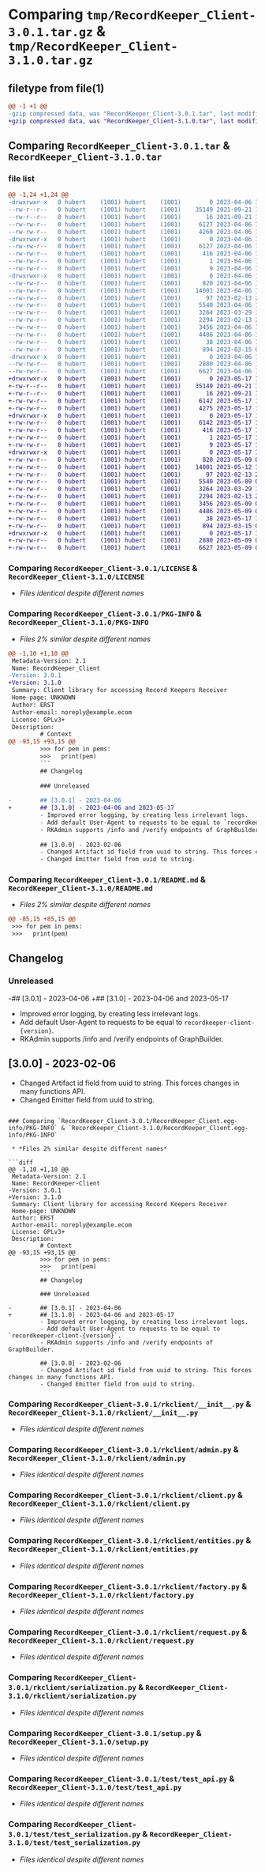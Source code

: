 # Comparing `tmp/RecordKeeper_Client-3.0.1.tar.gz` & `tmp/RecordKeeper_Client-3.1.0.tar.gz`

## filetype from file(1)

```diff
@@ -1 +1 @@
-gzip compressed data, was "RecordKeeper_Client-3.0.1.tar", last modified: Thu Apr  6 16:40:08 2023, max compression
+gzip compressed data, was "RecordKeeper_Client-3.1.0.tar", last modified: Wed May 17 12:57:40 2023, max compression
```

## Comparing `RecordKeeper_Client-3.0.1.tar` & `RecordKeeper_Client-3.1.0.tar`

### file list

```diff
@@ -1,24 +1,24 @@
-drwxrwxr-x   0 hubert    (1001) hubert    (1001)        0 2023-04-06 16:40:08.772000 RecordKeeper_Client-3.0.1/
--rw-r--r--   0 hubert    (1001) hubert    (1001)    35149 2021-09-21 18:37:33.000000 RecordKeeper_Client-3.0.1/LICENSE
--rw-r--r--   0 hubert    (1001) hubert    (1001)       16 2021-09-21 18:37:33.000000 RecordKeeper_Client-3.0.1/MANIFEST.in
--rw-rw-r--   0 hubert    (1001) hubert    (1001)     6127 2023-04-06 16:40:08.772000 RecordKeeper_Client-3.0.1/PKG-INFO
--rw-rw-r--   0 hubert    (1001) hubert    (1001)     4260 2023-04-06 16:39:47.000000 RecordKeeper_Client-3.0.1/README.md
-drwxrwxr-x   0 hubert    (1001) hubert    (1001)        0 2023-04-06 16:40:08.772000 RecordKeeper_Client-3.0.1/RecordKeeper_Client.egg-info/
--rw-rw-r--   0 hubert    (1001) hubert    (1001)     6127 2023-04-06 16:40:08.000000 RecordKeeper_Client-3.0.1/RecordKeeper_Client.egg-info/PKG-INFO
--rw-rw-r--   0 hubert    (1001) hubert    (1001)      416 2023-04-06 16:40:08.000000 RecordKeeper_Client-3.0.1/RecordKeeper_Client.egg-info/SOURCES.txt
--rw-rw-r--   0 hubert    (1001) hubert    (1001)        1 2023-04-06 16:40:08.000000 RecordKeeper_Client-3.0.1/RecordKeeper_Client.egg-info/dependency_links.txt
--rw-rw-r--   0 hubert    (1001) hubert    (1001)        9 2023-04-06 16:40:08.000000 RecordKeeper_Client-3.0.1/RecordKeeper_Client.egg-info/top_level.txt
-drwxrwxr-x   0 hubert    (1001) hubert    (1001)        0 2023-04-06 16:40:08.772000 RecordKeeper_Client-3.0.1/rkclient/
--rw-rw-r--   0 hubert    (1001) hubert    (1001)      820 2023-04-06 16:26:10.000000 RecordKeeper_Client-3.0.1/rkclient/__init__.py
--rw-rw-r--   0 hubert    (1001) hubert    (1001)    14001 2023-04-06 16:26:10.000000 RecordKeeper_Client-3.0.1/rkclient/admin.py
--rw-rw-r--   0 hubert    (1001) hubert    (1001)       97 2023-02-13 20:07:56.000000 RecordKeeper_Client-3.0.1/rkclient/auth.py
--rw-rw-r--   0 hubert    (1001) hubert    (1001)     5540 2023-04-06 16:26:10.000000 RecordKeeper_Client-3.0.1/rkclient/client.py
--rw-rw-r--   0 hubert    (1001) hubert    (1001)     3264 2023-03-29 19:51:20.000000 RecordKeeper_Client-3.0.1/rkclient/entities.py
--rw-rw-r--   0 hubert    (1001) hubert    (1001)     2294 2023-02-13 20:07:56.000000 RecordKeeper_Client-3.0.1/rkclient/factory.py
--rw-rw-r--   0 hubert    (1001) hubert    (1001)     3456 2023-04-06 16:26:10.000000 RecordKeeper_Client-3.0.1/rkclient/request.py
--rw-rw-r--   0 hubert    (1001) hubert    (1001)     4486 2023-04-06 16:26:10.000000 RecordKeeper_Client-3.0.1/rkclient/serialization.py
--rw-rw-r--   0 hubert    (1001) hubert    (1001)       38 2023-04-06 16:40:08.772000 RecordKeeper_Client-3.0.1/setup.cfg
--rw-rw-r--   0 hubert    (1001) hubert    (1001)      894 2023-03-15 09:31:37.000000 RecordKeeper_Client-3.0.1/setup.py
-drwxrwxr-x   0 hubert    (1001) hubert    (1001)        0 2023-04-06 16:40:08.772000 RecordKeeper_Client-3.0.1/test/
--rw-rw-r--   0 hubert    (1001) hubert    (1001)     2880 2023-04-06 16:26:10.000000 RecordKeeper_Client-3.0.1/test/test_api.py
--rw-rw-r--   0 hubert    (1001) hubert    (1001)     6627 2023-04-06 16:26:10.000000 RecordKeeper_Client-3.0.1/test/test_serialization.py
+drwxrwxr-x   0 hubert    (1001) hubert    (1001)        0 2023-05-17 12:57:40.003083 RecordKeeper_Client-3.1.0/
+-rw-r--r--   0 hubert    (1001) hubert    (1001)    35149 2021-09-21 18:37:33.000000 RecordKeeper_Client-3.1.0/LICENSE
+-rw-r--r--   0 hubert    (1001) hubert    (1001)       16 2021-09-21 18:37:33.000000 RecordKeeper_Client-3.1.0/MANIFEST.in
+-rw-rw-r--   0 hubert    (1001) hubert    (1001)     6142 2023-05-17 12:57:40.003083 RecordKeeper_Client-3.1.0/PKG-INFO
+-rw-rw-r--   0 hubert    (1001) hubert    (1001)     4275 2023-05-17 12:49:18.000000 RecordKeeper_Client-3.1.0/README.md
+drwxrwxr-x   0 hubert    (1001) hubert    (1001)        0 2023-05-17 12:57:39.999083 RecordKeeper_Client-3.1.0/RecordKeeper_Client.egg-info/
+-rw-rw-r--   0 hubert    (1001) hubert    (1001)     6142 2023-05-17 12:57:39.000000 RecordKeeper_Client-3.1.0/RecordKeeper_Client.egg-info/PKG-INFO
+-rw-rw-r--   0 hubert    (1001) hubert    (1001)      416 2023-05-17 12:57:39.000000 RecordKeeper_Client-3.1.0/RecordKeeper_Client.egg-info/SOURCES.txt
+-rw-rw-r--   0 hubert    (1001) hubert    (1001)        1 2023-05-17 12:57:39.000000 RecordKeeper_Client-3.1.0/RecordKeeper_Client.egg-info/dependency_links.txt
+-rw-rw-r--   0 hubert    (1001) hubert    (1001)        9 2023-05-17 12:57:39.000000 RecordKeeper_Client-3.1.0/RecordKeeper_Client.egg-info/top_level.txt
+drwxrwxr-x   0 hubert    (1001) hubert    (1001)        0 2023-05-17 12:57:40.003083 RecordKeeper_Client-3.1.0/rkclient/
+-rw-rw-r--   0 hubert    (1001) hubert    (1001)      820 2023-05-09 09:27:33.000000 RecordKeeper_Client-3.1.0/rkclient/__init__.py
+-rw-rw-r--   0 hubert    (1001) hubert    (1001)    14001 2023-05-12 12:37:06.000000 RecordKeeper_Client-3.1.0/rkclient/admin.py
+-rw-rw-r--   0 hubert    (1001) hubert    (1001)       97 2023-02-13 20:07:56.000000 RecordKeeper_Client-3.1.0/rkclient/auth.py
+-rw-rw-r--   0 hubert    (1001) hubert    (1001)     5540 2023-05-09 09:27:33.000000 RecordKeeper_Client-3.1.0/rkclient/client.py
+-rw-rw-r--   0 hubert    (1001) hubert    (1001)     3264 2023-03-29 19:51:20.000000 RecordKeeper_Client-3.1.0/rkclient/entities.py
+-rw-rw-r--   0 hubert    (1001) hubert    (1001)     2294 2023-02-13 20:07:56.000000 RecordKeeper_Client-3.1.0/rkclient/factory.py
+-rw-rw-r--   0 hubert    (1001) hubert    (1001)     3456 2023-05-09 09:27:33.000000 RecordKeeper_Client-3.1.0/rkclient/request.py
+-rw-rw-r--   0 hubert    (1001) hubert    (1001)     4486 2023-05-09 09:27:33.000000 RecordKeeper_Client-3.1.0/rkclient/serialization.py
+-rw-rw-r--   0 hubert    (1001) hubert    (1001)       38 2023-05-17 12:57:40.003083 RecordKeeper_Client-3.1.0/setup.cfg
+-rw-rw-r--   0 hubert    (1001) hubert    (1001)      894 2023-03-15 09:31:37.000000 RecordKeeper_Client-3.1.0/setup.py
+drwxrwxr-x   0 hubert    (1001) hubert    (1001)        0 2023-05-17 12:57:40.003083 RecordKeeper_Client-3.1.0/test/
+-rw-rw-r--   0 hubert    (1001) hubert    (1001)     2880 2023-05-09 09:27:33.000000 RecordKeeper_Client-3.1.0/test/test_api.py
+-rw-rw-r--   0 hubert    (1001) hubert    (1001)     6627 2023-05-09 09:27:33.000000 RecordKeeper_Client-3.1.0/test/test_serialization.py
```

### Comparing `RecordKeeper_Client-3.0.1/LICENSE` & `RecordKeeper_Client-3.1.0/LICENSE`

 * *Files identical despite different names*

### Comparing `RecordKeeper_Client-3.0.1/PKG-INFO` & `RecordKeeper_Client-3.1.0/PKG-INFO`

 * *Files 2% similar despite different names*

```diff
@@ -1,10 +1,10 @@
 Metadata-Version: 2.1
 Name: RecordKeeper_Client
-Version: 3.0.1
+Version: 3.1.0
 Summary: Client library for accessing Record Keepers Receiver
 Home-page: UNKNOWN
 Author: ERST
 Author-email: noreply@example.ecom
 License: GPLv3+
 Description: 
         # Context
@@ -93,15 +93,15 @@
         >>> for pem in pems:
         >>>   print(pem)
         ```
         ## Changelog
         
         ### Unreleased
         
-        ## [3.0.1] - 2023-04-06
+        ## [3.1.0] - 2023-04-06 and 2023-05-17
         - Improved error logging, by creating less irrelevant logs. 
         - Add default User-Agent to requests to be equal to `recordkeeper-client-{version}`.
         - RKAdmin supports /info and /verify endpoints of GraphBuilder.
         
         ## [3.0.0] - 2023-02-06
         - Changed Artifact id field from uuid to string. This forces changes in many functions API.
         - Changed Emitter field from uuid to string.
```

### Comparing `RecordKeeper_Client-3.0.1/README.md` & `RecordKeeper_Client-3.1.0/README.md`

 * *Files 2% similar despite different names*

```diff
@@ -85,15 +85,15 @@
 >>> for pem in pems:
 >>>   print(pem)
 ```
 ## Changelog
 
 ### Unreleased
 
-## [3.0.1] - 2023-04-06
+## [3.1.0] - 2023-04-06 and 2023-05-17
 - Improved error logging, by creating less irrelevant logs. 
 - Add default User-Agent to requests to be equal to `recordkeeper-client-{version}`.
 - RKAdmin supports /info and /verify endpoints of GraphBuilder.
 
 ## [3.0.0] - 2023-02-06
 - Changed Artifact id field from uuid to string. This forces changes in many functions API.
 - Changed Emitter field from uuid to string.
```

### Comparing `RecordKeeper_Client-3.0.1/RecordKeeper_Client.egg-info/PKG-INFO` & `RecordKeeper_Client-3.1.0/RecordKeeper_Client.egg-info/PKG-INFO`

 * *Files 2% similar despite different names*

```diff
@@ -1,10 +1,10 @@
 Metadata-Version: 2.1
 Name: RecordKeeper-Client
-Version: 3.0.1
+Version: 3.1.0
 Summary: Client library for accessing Record Keepers Receiver
 Home-page: UNKNOWN
 Author: ERST
 Author-email: noreply@example.ecom
 License: GPLv3+
 Description: 
         # Context
@@ -93,15 +93,15 @@
         >>> for pem in pems:
         >>>   print(pem)
         ```
         ## Changelog
         
         ### Unreleased
         
-        ## [3.0.1] - 2023-04-06
+        ## [3.1.0] - 2023-04-06 and 2023-05-17
         - Improved error logging, by creating less irrelevant logs. 
         - Add default User-Agent to requests to be equal to `recordkeeper-client-{version}`.
         - RKAdmin supports /info and /verify endpoints of GraphBuilder.
         
         ## [3.0.0] - 2023-02-06
         - Changed Artifact id field from uuid to string. This forces changes in many functions API.
         - Changed Emitter field from uuid to string.
```

### Comparing `RecordKeeper_Client-3.0.1/rkclient/__init__.py` & `RecordKeeper_Client-3.1.0/rkclient/__init__.py`

 * *Files identical despite different names*

### Comparing `RecordKeeper_Client-3.0.1/rkclient/admin.py` & `RecordKeeper_Client-3.1.0/rkclient/admin.py`

 * *Files identical despite different names*

### Comparing `RecordKeeper_Client-3.0.1/rkclient/client.py` & `RecordKeeper_Client-3.1.0/rkclient/client.py`

 * *Files identical despite different names*

### Comparing `RecordKeeper_Client-3.0.1/rkclient/entities.py` & `RecordKeeper_Client-3.1.0/rkclient/entities.py`

 * *Files identical despite different names*

### Comparing `RecordKeeper_Client-3.0.1/rkclient/factory.py` & `RecordKeeper_Client-3.1.0/rkclient/factory.py`

 * *Files identical despite different names*

### Comparing `RecordKeeper_Client-3.0.1/rkclient/request.py` & `RecordKeeper_Client-3.1.0/rkclient/request.py`

 * *Files identical despite different names*

### Comparing `RecordKeeper_Client-3.0.1/rkclient/serialization.py` & `RecordKeeper_Client-3.1.0/rkclient/serialization.py`

 * *Files identical despite different names*

### Comparing `RecordKeeper_Client-3.0.1/setup.py` & `RecordKeeper_Client-3.1.0/setup.py`

 * *Files identical despite different names*

### Comparing `RecordKeeper_Client-3.0.1/test/test_api.py` & `RecordKeeper_Client-3.1.0/test/test_api.py`

 * *Files identical despite different names*

### Comparing `RecordKeeper_Client-3.0.1/test/test_serialization.py` & `RecordKeeper_Client-3.1.0/test/test_serialization.py`

 * *Files identical despite different names*

